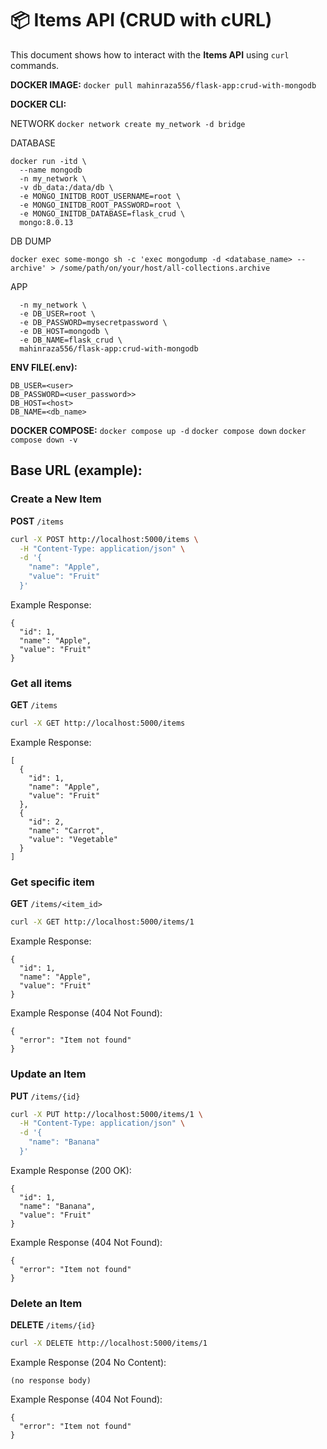 # 📦 Items API (CRUD with cURL)

This document shows how to interact with the **Items API** using `curl` commands.

**DOCKER IMAGE:** `docker pull mahinraza556/flask-app:crud-with-mongodb`

**DOCKER CLI:** 

NETWORK
```docker network create my_network -d bridge```

DATABASE
```
docker run -itd \
  --name mongodb
  -n my_network \
  -v db_data:/data/db \
  -e MONGO_INITDB_ROOT_USERNAME=root \
  -e MONGO_INITDB_ROOT_PASSWORD=root \
  -e MONGO_INITDB_DATABASE=flask_crud \
  mongo:8.0.13

```

DB DUMP
```
docker exec some-mongo sh -c 'exec mongodump -d <database_name> --archive' > /some/path/on/your/host/all-collections.archive
```

APP
```docker run -p 5000:5000 \
  -n my_network \
  -e DB_USER=root \
  -e DB_PASSWORD=mysecretpassword \
  -e DB_HOST=mongodb \
  -e DB_NAME=flask_crud \
  mahinraza556/flask-app:crud-with-mongodb
```

**ENV FILE(.env):**
```
DB_USER=<user>
DB_PASSWORD=<user_password>>
DB_HOST=<host>
DB_NAME=<db_name>
```

**DOCKER COMPOSE:** 
`docker compose up -d` 
`docker compose down` 
`docker compose down -v` 

## Base URL (example):

### Create a New Item

**POST** `/items`

```bash
curl -X POST http://localhost:5000/items \
  -H "Content-Type: application/json" \
  -d '{
    "name": "Apple",
    "value": "Fruit"
  }'
```
Example Response:
```
{
  "id": 1,
  "name": "Apple",
  "value": "Fruit"
}

```

### Get all items

**GET** `/items`

```bash
curl -X GET http://localhost:5000/items
```
Example Response:
```
[
  {
    "id": 1,
    "name": "Apple",
    "value": "Fruit"
  },
  {
    "id": 2,
    "name": "Carrot",
    "value": "Vegetable"
  }
]

```

### Get specific item

**GET** `/items/<item_id>`

```bash
curl -X GET http://localhost:5000/items/1
```
Example Response:
```
{
  "id": 1,
  "name": "Apple",
  "value": "Fruit"
}

```
Example Response (404 Not Found):
```
{
  "error": "Item not found"
}
```

### Update an Item

**PUT** `/items/{id}`

```bash
curl -X PUT http://localhost:5000/items/1 \
  -H "Content-Type: application/json" \
  -d '{
    "name": "Banana"
  }'
```
Example Response (200 OK):
```
{
  "id": 1,
  "name": "Banana",
  "value": "Fruit"
}

```
Example Response (404 Not Found):
```
{
  "error": "Item not found"
}
```

### Delete an Item

**DELETE** `/items/{id}`

```bash
curl -X DELETE http://localhost:5000/items/1
```
Example Response (204 No Content):
```
(no response body)
```
Example Response (404 Not Found):
```
{
  "error": "Item not found"
}
```



